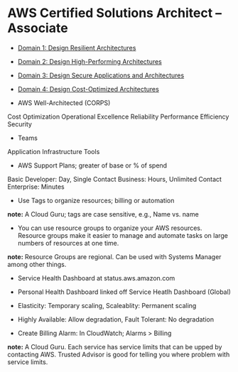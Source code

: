 # AWS Certified Solutions Architect – Associate

* [Domain 1: Design Resilient Architectures](1)

* [Domain 2: Design High-Performing Architectures](2)

* [Domain 3: Design Secure Applications and Architectures](3)

* [Domain 4: Design Cost-Optimized Architectures](4)

* AWS Well-Architected (CORPS)

Cost Optimization
Operational Excellence
Reliability
Performance Efficiency
Security

* Teams

Application
Infrastructure
Tools

* AWS Support Plans; greater of base or % of spend

Basic
Developer: Day, Single Contact
Business: Hours, Unlimited Contact
Enterprise: Minutes

* Use Tags to organize resources; billing or automation

**note:** A Cloud Guru; tags are case sensitive, e.g., Name vs. name

* You can use resource groups to organize your AWS resources. Resource groups make it easier to manage and automate tasks on large numbers of resources at one time.

**note:** Resource Groups are regional. Can be used with Systems Manager among other things.

* Service Health Dashboard at status.aws.amazon.com

* Personal Health Dashboard linked off Service Heatlh Dashboard (Global)

* Elasticity: Temporary scaling, Scaleablity: Permanent scaling

* Highly Available: Allow degradation, Fault Tolerant: No degradation

* Create Billing Alarm: In CloudWatch; Alarms > Billing

**note:** A Cloud Guru.  Each service has service limits that can be upped by contacting AWS. Trusted Advisor is good for telling you where problem with service limits.
